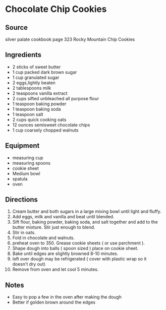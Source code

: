---
---

# Chocolate Chip Cookies

## Source

silver palate cookbook
page 323
Rocky Mountain Chip Cookies

## Ingredients

- 2 sticks of sweet butter
- 1 cup packed dark brown sugar
- 1 cup granulated sugar
- 2 eggs,lightly beaten
- 2 tablespoons milk
- 2 teaspoons vanilla extract
- 2 cups sifted unbleached all purpose flour
- 1 teaspoon baking powder
- 1 teaspoon baking soda
- 1 teaspoon salt
- 2 cups quick cooking oats
- 12 ounces semisweet chocolate chips
- 1 cup coarsely chopped walnuts

## Equipment

- measuring cup
- measuring spoons
- cookie sheet
- Medium bowl
- spatula
- oven

## Directions

1. Cream butter and both sugars in a large mixing bowl until light and fluffy.
1. Add eggs, milk and vanilla and beat until blended.
1. Sift flour, baking powder, baking soda, and salt together and add to the butter mixture. Stir just enough to blend.
1. Stir in oats.
1. Fold in chocolate and walnuts.
1. preheat oven to 350. Grease cookie sheets ( or use parchment ).
1. Shape dough into balls ( spoon sized ) place on cookie sheet.
1. Bake until edges are slightly browned 8-10 minutes.
1. left over dough may be refrigerated ( cover with plastic wrap so it doesn't dry out)
1. Remove from oven and let cool 5 minutes.

## Notes

- Easy to pop a few in the oven after making the dough
- Better if golden brown around the edges
